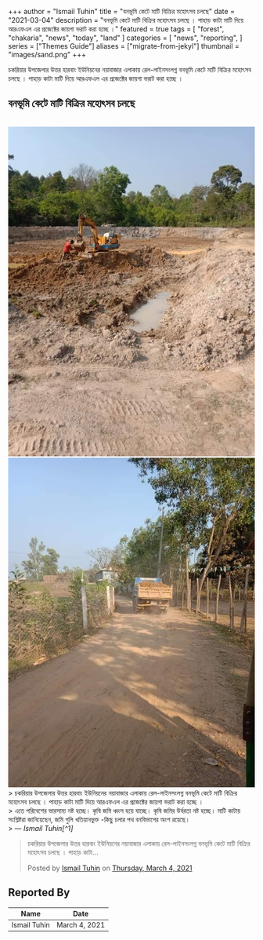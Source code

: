 +++
author = "Ismail Tuhin"
title = "বনভূমি কেটে মাটি বিক্রির মহোৎসব চলছে"
date = "2021-03-04"
description = "বনভূমি কেটে মাটি বিক্রির মহোৎসব চলছে । পাহাড় কাটা মাটি দিয়ে আরএফএল এর  প্রজেক্টের জায়গা ভরাট করা হচ্ছে ।"
featured = true
tags = [
    "forest",
    "chakaria",
    "news",
    "today",
    "land"
]
categories = [
    "news",
    "reporting",
]
series = ["Themes Guide"]
aliases = ["migrate-from-jekyl"]
thumbnail = "images/sand.png"
+++

চকরিয়ার উপজেলার উত্তর হারবাং ইউনিয়নের নয়াবাজার এলাকায় রেল-লাইনসংলগ্ন বনভূমি কেটে মাটি বিক্রির মহোৎসব চলছে । পাহাড় কাটা মাটি দিয়ে আরএফএল এর  প্রজেক্টের জায়গা ভরাট করা হচ্ছে । 
<!--more-->

## বনভূমি কেটে মাটি বিক্রির মহোৎসব চলছে
<br>
<img src="/images/sand.jpg"></img>
<br>
<img src="/images/sand1.jpg"></img>
<br>
> চকরিয়ার উপজেলার উত্তর হারবাং ইউনিয়নের নয়াবাজার এলাকায় রেল-লাইনসংলগ্ন বনভূমি কেটে মাটি বিক্রির মহোৎসব চলছে । পাহাড় কাটা মাটি দিয়ে আরএফএল এর  প্রজেক্টের জায়গা ভরাট করা হচ্ছে । <br>
> এতে পরিবেশের ভারসাম্য নষ্ট হচ্ছে। কৃষি জমি ধ্বংস হয়ে যাচ্ছে। কৃষি জমির উর্বরতা নষ্ট হচ্ছে। মাটি কাটায় সংশ্লিষ্টরা জানিয়েছেন, জমি গুলি খতিয়ানভুক্ত -কিছু চলার পথ বনবিভাগের অংশ রয়েছে।<br>
> — <cite>Ismail Tuhin[^1]</cite>

[^1]: ইমেইল তুহিনের ফেইসবুক পোস্ট থেকে নেয়া  [Ismail Tuhin's Post](https://www.facebook.com/permalink.php?story_fbid=1459971834334966&id=100009664893926) প্রকাশিত হয়েছে মার্চ ৪, ২০২১

<div class="fb-post" data-href="https://www.facebook.com/permalink.php?story_fbid=1459971834334966&amp;id=100009664893926" data-width="500" data-show-text="true"><blockquote cite="https://www.facebook.com/permalink.php?story_fbid=1459971834334966&amp;id=100009664893926" class="fb-xfbml-parse-ignore"><p>চকরিয়ার উপজেলার উত্তর হারবাং ইউনিয়নের নয়াবাজার এলাকায় রেল-লাইনসংলগ্ন বনভূমি কেটে মাটি বিক্রির মহোৎসব চলছে । পাহাড় কাটা...</p>Posted by <a href="https://www.facebook.com/people/Ismail-Tuhin/100009664893926">Ismail Tuhin</a> on&nbsp;<a href="https://www.facebook.com/permalink.php?story_fbid=1459971834334966&amp;id=100009664893926">Thursday, March 4, 2021</a></blockquote></div>

## Reported By



   Name | Date
--------|------
    Ismail Tuhin | March 4, 2021
  

